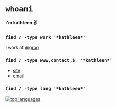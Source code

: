 # `whoami`

#### i'm kathleen :v:

### `find / -type work '*kathleen*'`

I work at [@groq](https://www.groq.com/)

### `find / -type www,contact,$  '*kathleen*'`

- [site](https://kathleenfrench.co)
- [email](mailto:kfrench.eng@gmail.com)

### `find / -type lang '*kathleen*'`

[![top languages](https://github-readme-stats.vercel.app/api/top-langs/?username=kathleenfrench&hide=html,ruby,css&langs_count=8&layout=compact&custom_title=languages)](https://github.com/anuraghazra/github-readme-stats)
